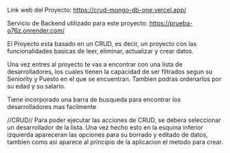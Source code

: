 Link web del Proyecto: https://crud-mongo-db-one.vercel.app/

Servicio de Backend utilizado para este proyecto: https://prueba-o76z.onrender.com/

El Proyecto esta basado en un CRUD, es decir, un proyecto con las funcionalidades basicas
de leer, eliminar, actualizar y crear datos.

Una vez entres al proyecto te vas a encontrar con una lista de desarrolladores, los cuales
tienen la capacidad de ser filtrados segun su Seniority y Puesto en el que se encuentran.
Tambien podras ordenarlos por su edad y su salario.

Tiene incorporado una barra de busqueda para encontrar los desarrolladores mas facilmente

//CRUD//
Para poder ejecutar las acciones de CRUD, se debera seleccionar un desarrollador de la lista.
Una vez hecho esto en la esquina inferior izquierda apareceran las opciones para su borrado y
editado de datos, tambien como asi aparece al principio de la aplicacion el metodo para crear.
